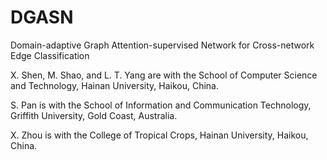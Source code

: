 # DGASN

Domain-adaptive Graph Attention-supervised Network for Cross-network Edge Classification

X. Shen, M. Shao, and L. T. Yang are with the School of Computer Science and Technology, Hainan University, Haikou, China.

S. Pan is with the School of Information and Communication Technology, Griffith University, Gold Coast, Australia.

X. Zhou is with the College of Tropical Crops, Hainan University, Haikou, China.

